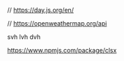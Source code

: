 // https://day.js.org/en/

// https://openweathermap.org/api

svh lvh dvh

https://www.npmjs.com/package/clsx
